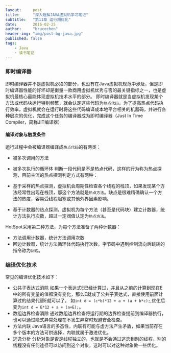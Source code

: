 ```yaml
---
layout:     post
title:      "深入理解JAVA虚拟机学习笔记"
subtitle:   "第11章 运行期优化"
date:       2016-02-25
author:     "brucechen"
header-img: "img/post-bg-java.jpg"
published: false
tags:
    - Java
    - 读书笔记
---
```


### 即时编译器
即时编译器并不是虚拟机必须的部分，也没有在Java虚拟机规范中涉及，但是即时编译器性能的好坏却是衡量一款商用虚拟机优秀与否的最关键指标之一，也是虚拟机最核心最能体现虚拟机技术水平的部分。
即时编译器就是当虚拟机发现某个方法或代码块运行特别频繁，就会认定这些代码为`热点代码`，为了提高热点代码执行效率，虚拟机就会在运行时将这些代码编译成本地平台相关的机器码，并进行各种层次的优化，完成这个任务的编译器成为即时编译器（Just In Time Compiler，简称JIT编译器）

#### 编译对象与触发条件
运行过程中会被编译器编译成`热点代码`的有两类：
* 被多次调用的方法
* 被多次执行的循环体
判断一段代码是不是热点代码，这样的行为称为热点探测，目前主流的热点探测判定方式有两种：

* 基于采样的热点探测，虚拟机会周期性检查各个线程的栈顶，如果发现某个方法经常性出现在栈顶，那这个方法就是`热点方法`。缺点是很难精确确认一个方法的热度，容易受线程阻塞或其他外界因素影响。
* 基于计数器的热点探测，虚拟机为每个方法（甚至是代码块）建立计数器，统计方法执行次数，超过一定阀值认定为`热点方法`。

HotSpot采用第二种方法，为每个方法准备了两种计数器：
* 方法调用计数器，统计方法调用次数
* 回边计数器，统计方法循环体代码执行次数，字节码中遇到控制流向后跳转的指令称为`回边`。

### 编译优化技术
常见的编译优化技术如下：
* 公共子表达式消除
如果一个表达式E已经计算过，并且从之前的计算到现在E中的所有变量的值都没有变化，那么E就成了公共子表达式，直接使用前面计算过的结果代替E就可以了。
如`int d = (c*b)*12 + a + (a + b*c);`,优化后变为`int d = E*12 + a + (a+E);`。
* 数组边界检查消除
通过数组边界检查将运行期的边界检查提前到编译器执行，也可以通过隐式异常处理在不发生异常时规避安全检查。
* 方法内联
Java语言的多态性，内联有可能与虚方法产生矛盾，如果当前存在多个版本的方法可供选择，内联就属于激进优化。
* 逃逸分析
分析对象是否是线程独立的，也就是不会通过逃逸到别的线程，别的线程没有任何途径可以访问到这个对象，这时可以对这种对象做一些优化。
